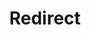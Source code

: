 ﻿---
layout: src/layouts/Redirect.astro
title: Redirect
redirect: https://yamldoc.liuyan.wang/docs/administration/managing-infrastructure/run-multiple-processes-on-a-target-simultaneously
pubDate:  2023-01-01
navSearch: false
navSitemap: false
navMenu: false
---
